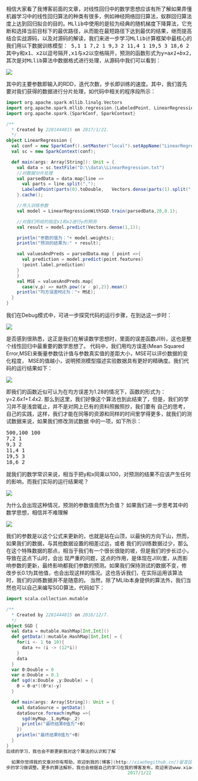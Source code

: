    <pre>
   相信大家看了我博客前面的文章，对线性回归中的数学思想应该有所了解如果弄懂了这其中所蕴含的数学公式，代码很容易看得懂.
 机器学习中的线性回归算法的种类有很多，例如神经网络回归算法，蚁群回归算法，支持向量机回归算法等，这些都可以在一定程
 度上达到回归拟合的目的。MLlib中使用的是较为经典的随机梯度下降算法，它充分利用了Spark框架的迭代计算的特性通过不断判
 断和选择当前目标下的最优路径，从而能在最短路径下达到最优的结果，继而提高大数据的计算效率。
    结合实战源码，以及对源码的解读，我们来进一步学习MLlib计算框架中最核心的梯度下降算法。
我们用以下数据训练模型：
5,1 1
7,2 1
9,3 2
11,4 1
19,5 3
18,6 2
其中y和x1、x2以逗号隔开,x1与x2以空格隔开，预测的函数形式为y=a*x1+b*x2，
其次是对MLlib算法中数据格式进行处理，从源码中我们可以看到：
</pre>

![](https://github.com/woshidandan/hadoop-spark/blob/master/picture/sgd18.png)

其中的主要参数即输入的RDD，迭代次数，步长即训练的速度。其中，我们首先要对我们获得的数据进行分片处理，如代码中相关的程序段所示：
```scala
import org.apache.spark.mllib.linalg.Vectors
import org.apache.spark.mllib.regression.{LabeledPoint, LinearRegressionWithSGD}
import org.apache.spark.{SparkConf, SparkContext}

/**
  * Created by 2281444815 on 2017/1/22.
  */
object LinearRegression {
  val conf = new SparkConf().setMaster("local").setAppName("LinearRegression");
  val sc = new SparkContext(conf);

  def main(args: Array[String]): Unit = {
    val data = sc.textFile("D:\\data\\LinearRegression.txt")
    //对数据分片处理
    val parsedData = data.map{line =>
      val parts = line.split(",");
      LabeledPoint(parts(0).toDouble,   Vectors.dense(parts(1).split(" ").map(_.toDouble)));
    }.cache();

    //传入训练参数
    val model = LinearRegressionWithSGD.train(parsedData,20,0.1);

    //对我们所给的指定x1和x2进行y的预测
    val result = model.predict(Vectors.dense(1,1));

    println("参数的值为："+ model.weights);
    println("预测的结果为:" + result);

    val valuesAndPreds = parsedData.map { point =>{
      val prediction = model.predict(point.features)
      (point.label,prediction)
    }
    }
    val MSE = valuesAndPreds.map{
      case(v,p) => math.pow((v - p),2)}.mean()
    println("均方误差MSE为："+ MSE);
  }
}
```
我们在Debug模式中，可进一步探究代码的运行步骤，在到达这一步时：

![](https://github.com/woshidandan/hadoop-spark/blob/master/picture/sgd19.png)

是否感到很熟悉，这正是我们在解读数学思想时，里面的误差函数J(θ)，这也是整个线性回归中最重要的数学思想了。
代码中，我们用均方误差(Mean Squared Error,MSE)来衡量参数估计值与参数真实值的差距大小，MSE可以评价数据的变化程度，
MSE的值越小，说明预测模型描述实验数据具有更好的精确度。我们代码的运行结果如下：

![](https://github.com/woshidandan/hadoop-spark/blob/master/picture/sgd20.png)

即我们的函数近似可认为在均方误差为1.28的情况下，函数的形式为：y=2.6*x1+1.4*x2.
那么到这里，我们好像这个算法也到此结束了，但是，我们的学习并不是浅尝辄止，并不是对网上已有的资料照搬照抄，我们要有
自己的思考，自己的实践，这样，我们才能在同等的资源和同样的时间里学得更多，就我们的测试数据来说，如果我们修改测试数据
中的一项，如下所示：
<pre>
500,100 100
7,2 1
9,3 2
11,4 1
19,5 3
18,6 2
</pre>
就我们的数学常识来说，相当于把y和x同乘以100，对预测的结果不应该产生任何的影响，而我们实际的运行结果呢？

![](https://github.com/woshidandan/hadoop-spark/blob/master/picture/sgd21.png)

为什么会出现这种情况，预测的参数值竟然为负值？
如果我们进一步思考其中的数学思想，相信并不难理解

![](https://github.com/woshidandan/hadoop-spark/blob/master/picture/sgd3.png)

我们的参数是以这个公式来更新的，也就是站在山顶，以最快的方向下山，然而，如果我们的数据，与其他数据设置的相差过远，或者
我们的训练数据过少，那么在这个特殊数据的那点，相当于我们有一个很长很陡的坡，但是我们的步长过小，导致在这点下山时，会出
现严重的问题，这点的作用，是体现在J(θ)里，从而影响参数的更新，最终影响都我们参数的预测。如果我们保持测试的数据不变，修
改步长0.1为其他值，也会出现这样的情况。这也告诉我们，在实际运用该算法时，我们的训练数据并不是随意的。
 当然，除了MLlib本身提供的算法外，我们当然也可以自己来编写SGD算法，代码如下：
 
```scala
import scala.collection.mutable

/**
  * Created by 2281444815 on 2016/12/7.
  */
object SGD {
  val data = mutable.HashMap[Int,Int]()
  def getData():mutable.HashMap[Int,Int] = {
    for(i <- 1 to 10){
      data += (i -> (12*i))
    }
    data
  }
  var Θ:Double = 0
  var α:Double = 0.1
  def sgd(x:Double ,y:Double) = {
    Θ = Θ-α*((Θ*x)-y)
  }

  def main(args: Array[String]): Unit = {
    val dataSource = getData()
    dataSource.foreach(myMap =>{
      sgd(myMap._1,myMap._2)
      println("最终结果Θ值为"+Θ)
    })
    println("最终结果Θ值为"+Θ)
  }
}
后续的学习，我也会不断更新我对这个算法的认识和了解

  如果你觉得我的文章对你有帮助，欢迎到我的[博客](http://xiaohegithub.cn/)留言区留言交流，我会虚心听取大家的意见和建议，为进一</br>
步的学习做调整。更多的算法解析，我也会根据自己的学习在我的博客发布，欢迎来访www.xiaohegithub.cn</br>
                                              2017/1/22

